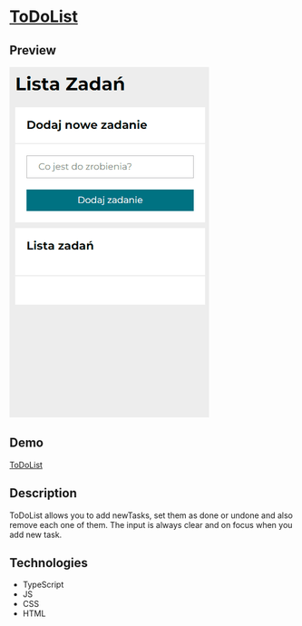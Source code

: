 # [ToDoList](https://kaniewskisoftware.github.io/toDoList/)

## Preview

!["To do list in action"](images/animation3.gif)

## Demo

[ToDoList](https://kaniewskisoftware.github.io/toDoList/)

## Description

ToDoList allows you to add newTasks, set them as done or undone and also remove each one of them. The input is always clear and on focus when you add new task.

## Technologies

- TypeScript
- JS
- CSS
- HTML
